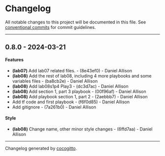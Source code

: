 # Changelog
All notable changes to this project will be documented in this file. See [conventional commits](https://www.conventionalcommits.org/) for commit guidelines.

- - -
## 0.8.0 - 2024-03-21
#### Features
- **(lab07)** Add lab07 related files. - (8e43ef0) - Daniel Allison
- **(lab08)** Add the rest of lab08, including 4 more playbooks and some variables files - (ba8cb2e) - Daniel Allison
- **(lab08)** Add lab08s1p4 Play3 - (dc3d7ac) - Daniel Allison
- **(lab08)** Add section 1, part 3 playbook - (00f96af) - Daniel Allison
- **(lab08)** Add playbook section 1, part 2 - (2aebbb7) - Daniel Allison
- Add tf code and first playbook - (f6f0d85) - Daniel Allison
- Add gitignore - (7a261b0) - Daniel Allison
#### Style
- **(lab08)** Change name, other minor style changes - (6ffd7aa) - Daniel Allison

- - -

Changelog generated by [cocogitto](https://github.com/cocogitto/cocogitto).